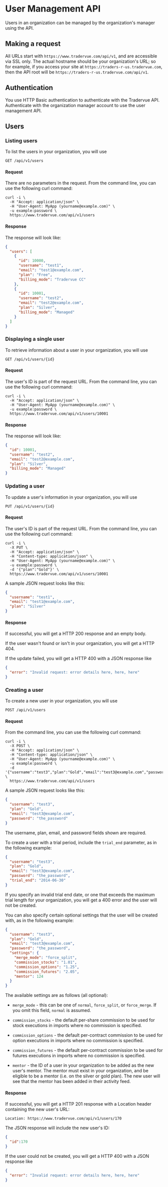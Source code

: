User Management API
===================

Users in an organization can be managed by the organization's manager using the API.

Making a request
----------------

All URLs start with `https://www.tradervue.com/api/v1`, and are accessible via SSL only. The
actual hostname should be your organization's URL; so for example, if you access your site
at `https://traders-r-us.tradervue.com`, then the API root will be 
`https://traders-r-us.tradervue.com/api/v1`.

Authentication
--------------

You use HTTP Basic authentication to authenticate with the Tradervue API. Authenticate with the
organization manager account to use the user management API.

Users
-----

### Listing users

To list the users in your organization, you will use

`GET /api/v1/users`

#### Request

There are no parameters in the request. From the command line, you can use the following curl command:

```
curl -i \
  -H "Accept: application/json" \
  -H "User-Agent: MyApp (yourname@example.com)" \
  -u example:password \
  https://www.tradervue.com/api/v1/users
```

#### Response

The response will look like:

```json
{
  "users": [
    {
      "id": 10000,
      "username": "test1",
      "email": "test1@example.com",
      "plan": "Free",
      "billing_mode": "Tradervue CC"
    },
    {
      "id": 10001,
      "username": "test2",
      "email": "test2@example.com",
      "plan": "Silver",
      "billing_mode": "Managed"
    }
  ]
}
```

### Displaying a single user

To retrieve information about a user in your organization, you will use

`GET /api/v1/users/{id}`

#### Request

The user's ID is part of the request URL. From the command line, you can use the following curl command:

```
curl -i \
  -H "Accept: application/json" \
  -H "User-Agent: MyApp (yourname@example.com)" \
  -u example:password \
  https://www.tradervue.com/api/v1/users/10001
```

#### Response

The response will look like:

```json
{
  "id": 10001,
  "username": "test2",
  "email": "test2@example.com",
  "plan": "Silver",
  "billing_mode": "Managed"
}
```

### Updating a user

To update a user's information in your organization, you will use

`PUT /api/v1/users/{id}`

#### Request

The user's ID is part of the request URL. From the command line, you can use the following curl command:

```
curl -i \
  -X PUT \
  -H "Accept: application/json" \
  -H "Content-type: application/json" \
  -H "User-Agent: MyApp (yourname@example.com)" \
  -u example:password \
  -d '{"plan":"Gold"}' \
  https://www.tradervue.com/api/v1/users/10001
```

A sample JSON request looks like this:

```json
{
  "username": "test1",
  "email": "test1@example.com",
  "plan": "Silver"
}
```

#### Response

If successful, you will get a HTTP 200 response and an empty body.

If the user wasn't found or isn't in your organization, you will get a HTTP 404.

If the update failed, you will get a HTTP 400 with a JSON response like

```json
{
  "error": "Invalid request: error details here, here, here"
}
```

### Creating a user

To create a new user in your organization, you will use

`POST /api/v1/users`

#### Request

From the command line, you can use the following curl command:

```
curl -i \
  -X POST \
  -H "Accept: application/json" \
  -H "Content-type: application/json" \
  -H "User-Agent: MyApp (yourname@example.com)" \
  -u example:password \
  -d '{"username":"test3","plan":"Gold","email":"test3@example.com","password":"the_password"}' \
  https://www.tradervue.com/api/v1/users
```

A sample JSON request looks like this:

```json
{
  "username": "test3",
  "plan": "Gold",
  "email": "test3@example.com",
  "password": "the_password"
}
```

The username, plan, email, and password fields shown are required.

To create a user with a trial period, include the `trial_end` parameter, as in the following example:

```json
{
  "username": "test3",
  "plan": "Gold",
  "email": "test3@example.com",
  "password": "the_password",
  "trial_end": "2014-06-30"
}
```

If you specify an invalid trial end date, or one that exceeds the maximum trial length for your
organization, you will get a 400 error and the user will not be created. 

You can also specify certain optional settings that the user will be created with, as in the following example:

```json
{
  "username": "test3",
  "plan": "Gold",
  "email": "test3@example.com",
  "password": "the_password",
  "settings": {
    "merge_mode": "force_split",
    "commission_stocks": "1.01",
    "commission_options": "1.25",
    "commission_futures": "2.05",
    "mentor": 124
  }
}
```

The available settings are as follows (all optional):

- `merge_mode` - this can be one of `normal`, `force_split`, or `force_merge`. If you omit this field, `normal` is assumed.

- `commission_stocks` - the default per-share commission to be used for stock executions in imports where no commission is specified.

- `commission_options` - the default per-contract commission to be used for option executions in imports where no commission is specified.

- `commission_futures` - the default per-contract commission to be used for futures executions in imports where no commission is specified.

- `mentor` - the ID of a user in your organization to be added as the new user's mentor. The mentor must exist in your organization, and be eligible to be a mentor (i.e. on the silver or gold plan). The new user will see that the mentor has been added in their activity feed.

#### Response

If successful, you will get a HTTP 201 response with a Location header containing the new user's URL:

```
Location: https://www.tradervue.com/api/v1/users/170
```

The JSON response will include the new user's ID:

```json
{
  "id":170
}
```

If the user could not be created, you will get a HTTP 400 with a JSON response like

```json
{
  "error": "Invalid request: error details here, here, here"
}
```
